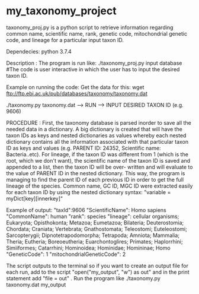 # my_taxonomy_project

taxonomy_proj.py is a python script to retrieve information regarding common name, scientific name, rank, genetic code, mitochondrial genetic code, and lineage for a particular input taxon ID.

Dependecies:
python 3.7.4

Description : 
The program is run like: ./taxonomy_proj.py input database
#The code is user interactive in which the user has to input the desired taxon ID.

Example on running the code:
Get the data for this: wget ftp://ftp.ebi.ac.uk/pub/databases/taxonomy/taxonomy.dat 

./taxonomy.py taxonomy.dat 
--> RUN
--> INPUT DESIRED TAXON ID (e.g. 9606) 

PROCEDURE : 
First, the taxonomy database is parsed inorder to save all the needed
data in a dictionary. A big dictionary is created that will have the taxon IDs as keys
and nested dictionaries as values whereby each nested dictionary contains all the
information associated with that particular taxon ID as keys and values (e.g.
PARENT ID: 24352, Scientific name: Bacteria..etc). For lineage, if the taxon ID
was different from 1 (which is the root, which we don't want), the scientific
name of the taxon ID is saved and appended to a list, then the taxon ID will be over-
written and will evaluate to the value of PARENT ID in the nested dictionary. This
way, the program is managing to find the parent ID of each previous ID in order
to get the full lineage of the species. Common name, GC ID, MGC ID were extracted
easily for each taxon ID by using the nested dictionary syntax:
"variable = myDict[key][innerkey]"

Example of output:
"taxId":9606
"ScientificName": Homo sapiens
"CommonName": human
"rank": species
"lineage": cellular organisms; Eukaryota; Opisthokonta; Metazoa; Eumetazoa; Bilateria; Deuterostomia; Chordata; Craniata; Vertebrata; Gnathostomata; Teleostomi; Euteleostomi; Sarcopterygii; Dipnotetrapodomorpha; Tetrapoda; Amniota; Mammalia; Theria; Eutheria; Boreoeutheria; Euarchontoglires; Primates; Haplorrhini; Simiiformes; Catarrhini; Hominoidea; Hominidae; Homininae; Homo
"GeneticCode": 1
"mitochondrialGeneticCode": 2

The script outputs to the terminal so if you want to create an output file for each run, add to the script "open("my_output", "w") as out" and in the print statement add "file = out" . Run the program like ./taxonomy.py taxonomy.dat my_output
